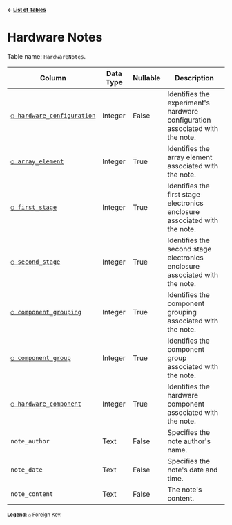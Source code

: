 <sup>**← [List of Tables](../README.md#schema)**</sup>

# Hardware Notes

Table name: `HardwareNotes`.

| Column                                                   | Data Type | Nullable | Description                                                                  |
| -------------------------------------------------------- | --------- | -------- | ---------------------------------------------------------------------------- |
| [`○ hardware_configuration`](hardware_configurations.md) | Integer   | False    | Identifies the experiment's hardware configuration associated with the note. | 
| [`○ array_element`](array_elements.md)                   | Integer   | True     | Identifies the array element associated with the note.                       | 
| [`○ first_stage`](first_stages.md)                       | Integer   | True     | Identifies the first stage electronics enclosure associated with the note.   |
| [`○ second_stage`](second_stages.md)                     | Integer   | True     | Identifies the second stage electronics enclosure associated with the note.  |
| [`○ component_grouping`](component_groupings.md)         | Integer   | True     | Identifies the component grouping associated with the note.                  |
| [`○ component_group`](component_groups.md)               | Integer   | True     | Identifies the component group associated with the note.                     |
| [`○ hardware_component`](hardware_components.md)         | Integer   | True     | Identifies the hardware component associated with the note.                  |
| `note_author`                                            | Text      | False    | Specifies the note author's name.                                            |
| `note_date`                                              | Text      | False    | Specifies the note's date and time.                                          |
| `note_content`                                           | Text      | False    | The note's content.                                                          |

<sup>**Legend**: [`○`](hardware_notes.md) Foreign Key.</sup>

